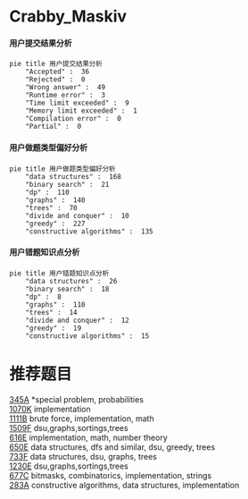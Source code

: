 # Crabby_Maskiv

<!-- tabs:start -->



#### **用户提交结果分析**

```mermaid
pie title 用户提交结果分析
    "Accepted" :  36
    "Rejected" :  0
    "Wrong answer" :  49
    "Runtime error" :  3
    "Time limit exceeded" :  9
    "Memory limit exceeded" :  1
    "Compilation error" :  0
    "Partial" :  0
```

#### **用户做题类型偏好分析**

```mermaid
pie title 用户做题类型偏好分析
    "data structures" :  168
    "binary search" :  21
    "dp" :  110
    "graphs" :  140
    "trees" :  70
    "divide and conquer" :  10
    "greedy" :  227
    "constructive algorithms" :  135
```
#### **用户错题知识点分析**

```mermaid
pie title 用户错题知识点分析
    "data structures" :  26
    "binary search" :  18
    "dp" :  8
    "graphs" :  110
    "trees" :  14
    "divide and conquer" :  12
    "greedy" :  19
    "constructive algorithms" :  15
```



<!-- tabs:end -->
# 推荐题目
[345A](https://codeforces.com/contest/345/problem/A)		*special problem,
                        probabilities		  
[1070K](https://codeforces.com/contest/1070/problem/K)		implementation		  
[1111B](https://codeforces.com/contest/1111/problem/B)		brute force,
                        implementation,
                        math		  
[1509F](https://codeforces.com/contest/1509/problem/F)		dsu,graphs,sortings,trees		  
[616E](https://codeforces.com/contest/616/problem/E)		implementation,
                        math,
                        number theory		  
[650E](https://codeforces.com/contest/650/problem/E)		data structures,
                        dfs and similar,
                        dsu,
                        greedy,
                        trees		  
[733F](https://codeforces.com/contest/733/problem/F)		data structures,
                        dsu,
                        graphs,
                        trees		  
[1230E](https://codeforces.com/contest/1230/problem/E)		dsu,graphs,sortings,trees		  
[677C](https://codeforces.com/contest/677/problem/C)		bitmasks,
                        combinatorics,
                        implementation,
                        strings		  
[283A](https://codeforces.com/contest/283/problem/A)		constructive algorithms,
                        data structures,
                        implementation		  
